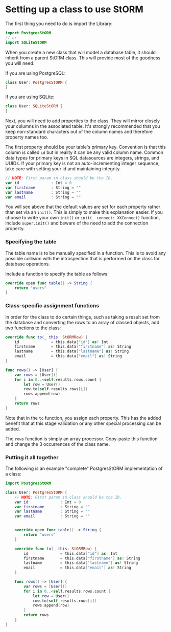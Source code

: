 # Setting up a class to use StORM

The first thing you need to do is import the Library:

``` swift
import PostgresStORM
// or
import SQLiteStORM
```

When you create a new class that will model a database table, it should inherit from a parent StORM class. This will provide most of the goodness you will need.

If you are using PostgreSQL:

``` swift
class User: PostgresStORM {
}
```

If you are using SQLite:

``` swift
class User: SQLiteStORM {
}
```

Next, you will need to add properties to the class. They will mirror closely your columns in the associated table. It's strongly recommended that you keep non-standard characters out of the column names and therefore property names too.

The first property should be your table's primary key. Convention is that this column is called `id` but in reality it can be any valid column name. Common data types for primary keys in SQL datasources are integers, strings, and UUIDs. If your primary key is not an auto-incrementing integer sequence, take care with setting your id and maintaining integrity.

``` swift
// NOTE: First param in class should be the ID.
var id				: Int = 0
var firstname		: String = ""
var lastname		: String = ""
var email			: String = ""
```

You will see above that the default values are set for each property rather than set via an `init()`. This is simply to make this explanation easier. If you choose to write your own `init()` or `init(_ connect: XXConnect)` function, include `super.init()` and beware of the need to add the connection property.

### Specifying the table

The table name is to be manually specified in a function. This is to avoid any possible collision with the introspection that is performed on the class for database operations.

Include a function to specify the table as follows:

``` swift
override open func table() -> String {
	return "users"
}
```

### Class-specific assignment functions

In order for the class to do certain things, such as taking a result set from the database and converting the rows to an array of classed objects, add two functions to the class:

``` swift
override func to(_ this: StORMRow) {
	id				= this.data["id"] as! Int
	firstname		= this.data["firstname"] as! String
	lastname		= this.data["lastname"] as! String
	email			= this.data["email"] as! String
}

func rows() -> [User] {
	var rows = [User]()
	for i in 0..<self.results.rows.count {
		let row = User()
		row.to(self.results.rows[i])
		rows.append(row)
	}
	return rows
}
```

Note that in the `to` function, you assign each property. This has the added benefit that at this stage validation or any other special processing can be added.

The `rows` function is simply an array processor. Copy-paste this function and change the 3 occurrences of the class name.


### Putting it all together

The following is an example "complete" PostgresStORM implementation of a class:

``` swift
import PostgresStORM

class User: PostgresStORM {
	// NOTE: First param in class should be the ID.
	var id				: Int = 0
	var firstname		: String = ""
	var lastname		: String = ""
	var email			: String = ""


	override open func table() -> String {
		return "users"
	}

	override func to(_ this: StORMRow) {
		id				= this.data["id"] as! Int
		firstname		= this.data["firstname"] as! String
		lastname		= this.data["lastname"] as! String
		email			= this.data["email"] as! String
	}

	func rows() -> [User] {
		var rows = [User]()
		for i in 0..<self.results.rows.count {
			let row = User()
			row.to(self.results.rows[i])
			rows.append(row)
		}
		return rows
	}
}
```